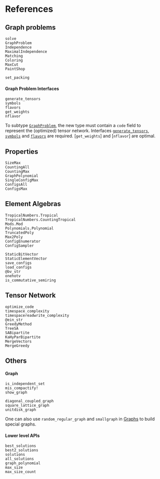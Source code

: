 # References
## Graph problems
```@docs
solve
GraphProblem
Independence
MaximalIndependence
Matching
Coloring
MaxCut
PaintShop
```

```@docs
set_packing
```

#### Graph Problem Interfaces
```@docs
generate_tensors
symbols
flavors
get_weights
nflavor
```

To subtype [`GraphProblem`](@ref), the new type must contain a `code` field to represent the (optimized) tensor network.
Interfaces [`generate_tensors`](@ref), [`symbols`](@ref) and [`flavors`](@ref) are required.
[`get_weights`] and [`nflavor`] are optimal.


## Properties
```@docs
SizeMax
CountingAll
CountingMax
GraphPolynomial
SingleConfigMax
ConfigsAll
ConfigsMax
```

## Element Algebras
```@docs
TropicalNumbers.Tropical
TropicalNumbers.CountingTropical
Mods.Mod
Polynomials.Polynomial
TruncatedPoly
Max2Poly
ConfigEnumerator
ConfigSampler
```

```@docs
StaticBitVector
StaticElementVector
save_configs
load_configs
@bv_str
onehotv
is_commutative_semiring
```

## Tensor Network
```@docs
optimize_code
timespace_complexity
timespacereadwrite_complexity
@ein_str
GreedyMethod
TreeSA
SABipartite
KaHyParBipartite
MergeVectors
MergeGreedy
```

## Others
#### Graph
```@docs
is_independent_set
mis_compactify!
show_graph

diagonal_coupled_graph
square_lattice_graph
unitdisk_graph
```

One can also use `random_regular_graph` and `smallgraph` in [Graphs](https://github.com/JuliaGraphs/Graphs.jl) to build special graphs.

#### Lower level APIs
```@docs
best_solutions
best2_solutions
solutions
all_solutions
graph_polynomial
max_size
max_size_count
```